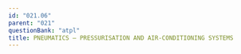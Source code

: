 ```yaml
---
id: "021.06"
parent: "021"
questionBank: "atpl"
title: PNEUMATICS — PRESSURISATION AND AIR-CONDITIONING SYSTEMS
---
```

